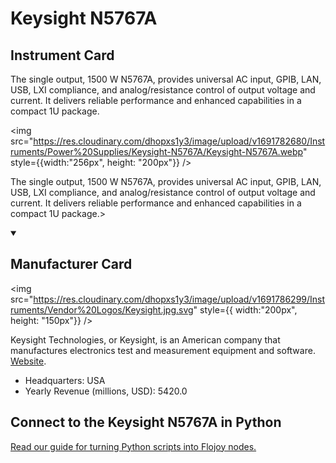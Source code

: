 
# Keysight N5767A

## Instrument Card

<div className="flex">

<div>

The single output, 1500 W N5767A, provides universal AC input, GPIB, LAN, USB, LXI compliance, and analog/resistance control of output voltage and current. It delivers reliable performance and enhanced capabilities in a compact 1U package.

</div>

<img src="https://res.cloudinary.com/dhopxs1y3/image/upload/v1691782680/Instruments/Power%20Supplies/Keysight-N5767A/Keysight-N5767A.webp" style={{width:"256px", height: "200px"}} />

</div>

The single output, 1500 W N5767A, provides universal AC input, GPIB, LAN, USB, LXI compliance, and analog/resistance control of output voltage and current. It delivers reliable performance and enhanced capabilities in a compact 1U package.>

<details open>
<summary><h2>Manufacturer Card</h2></summary>

<img src="https://res.cloudinary.com/dhopxs1y3/image/upload/v1691786299/Instruments/Vendor%20Logos/Keysight.jpg.svg" style={{ width:"200px", height: "150px"}} />

Keysight Technologies, or Keysight, is an American company that manufactures electronics test and measurement equipment and software. <a href="https://www.keysight.com/us/en/home.html">Website</a>.

<ul>
  <li>Headquarters: USA</li>
  <li>Yearly Revenue (millions, USD): 5420.0</li>
</ul>
</details>

## Connect to the Keysight N5767A in Python

[Read our guide for turning Python scripts into Flojoy nodes.](https://docs.flojoy.ai/custom-nodes/creating-custom-node/)


